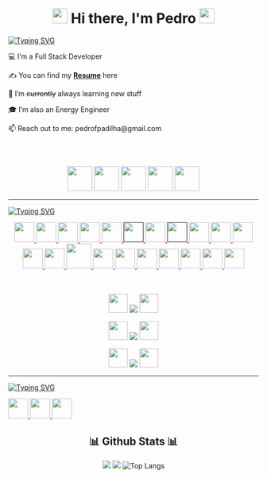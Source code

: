 <div align="center">
  <h1><img src="https://raw.githubusercontent.com/MartinHeinz/MartinHeinz/master/wave.gif" width="30px"> Hi there, I'm Pedro <img src= "https://media.tenor.com/images/2adfe94e69139f3e22623b61d375a7a7/tenor.gif" width= "30" height= "30"></h1>
</div>

<a href="https://git.io/typing-svg"><img src="https://readme-typing-svg.demolab.com?font=arial&pause=1000&color=F7F7F7&width=435&lines=More+about+me+.+.+." alt="Typing SVG" /></a>

<p>💻 I’m a Full Stack Developer</p>
<p>✍ You can find my <a href="https://drive.google.com/file/d/1ydLQ_RjnUWIYCsgflATMt0QBtN_NHo6p/view?usp=share_link" target="_blank"><b>Resume</b></a> here</p>
<p>🌱 I’m <strike>currently</strike> always learning new stuff</p>
<p>🎓 I’m also an Energy Engineer</p>
<p>📫 Reach out to me: pedrofpadilha@gmail.com</p>
<br>
<br>

<p align="center">
  <img src="https://cdn-icons-png.flaticon.com/512/1865/1865273.png" width="50" height="50"/>
  <img src="https://cdn-icons-png.flaticon.com/512/1960/1960954.png" width="50" height="50"/>
  <img src="https://cdn-icons-png.flaticon.com/512/3389/3389081.png" width="50" height="50"/>
  <img src="https://cdn-icons-png.flaticon.com/512/3762/3762066.png" width="50" height="50"/>
  <img src="https://cdn-icons-png.flaticon.com/512/864/864797.png" width="50" height="50"/>
</div>

---

<a href="https://git.io/typing-svg"><img src="https://readme-typing-svg.demolab.com?font=arial&duration=7500&pause=750&color=F7F7F7&width=435&lines=Languages+and+Tools+%F0%9F%9B%A0+" alt="Typing SVG" /></a>

<!-- ICONES (DEV_ICONS & ICONS9 & flaticon) -->

<p align="center">
  <a href="https://rubyonrails.org/" target="_blank"> <img src="https://cdn.jsdelivr.net/gh/devicons/devicon/icons/rails/rails-plain.svg" width="40" height="40"/> </a>
  <a href="https://www.ruby-lang.org/en/" target="_blank"> <img src="https://img.icons8.com/color/512/ruby-programming-language.png" width="40" height="40"/> </a>
  <a href="https://git-scm.com/" target="_blank"> <img src="https://cdn.jsdelivr.net/gh/devicons/devicon/icons/git/git-original.svg" width="40" height="40"/> </a>
  <a href="https://code.visualstudio.com/" target="_blank"> <img src="https://cdn.jsdelivr.net/gh/devicons/devicon/icons/vscode/vscode-original.svg" width="40" height="40"/> </a>
  <a href="https://www.postgresql.org/" target="_blank"> <img src="https://cdn.jsdelivr.net/gh/devicons/devicon/icons/postgresql/postgresql-original.svg" width="40" height="40"/> </a>
  <a href="" target="_blank"> <img src="https://img.icons8.com/color/512/console.png" width="40" height="40"/> </a>
  <a href="https://html.com/" target="_blank"> <img src="https://cdn.jsdelivr.net/gh/devicons/devicon/icons/html5/html5-plain-wordmark.svg" width="40" height="40"/> </a>
  <a href="" target="_blank"> <img src="https://cdn.jsdelivr.net/gh/devicons/devicon/icons/css3/css3-plain-wordmark.svg" width="40" height="40"/> </a>
  <a href="https://en.wikipedia.org/wiki/Database" target="_blank"> <img src="https://img.icons8.com/office/512/database.png" width="40" height="40"/> </a>
  <a href="https://sass-lang.com/" target="_blank"> <img src="https://cdn.jsdelivr.net/gh/devicons/devicon/icons/sass/sass-original.svg" width="40" height="40"/> </a>
  <a href="https://www.javascript.com/" target="_blank"> <img src="https://cdn.jsdelivr.net/gh/devicons/devicon/icons/javascript/javascript-plain.svg" width="40" height="40"/> </a>
  <br>
  <a href="https://www.npmjs.com/" target="_blank"> <img src="https://cdn.jsdelivr.net/gh/devicons/devicon/icons/npm/npm-original-wordmark.svg" width="40" height="40"/> </a>
  <a href="https://nodejs.org/en/" target="_blank"> <img src="https://cdn.jsdelivr.net/gh/devicons/devicon/icons/nodejs/nodejs-original.svg" width="40" height="40"/> </a>
  <a href="https://yarnpkg.com/" target="_blank"> <img src="https://cdn.jsdelivr.net/gh/devicons/devicon/icons/yarn/yarn-original-wordmark.svg" width="50" height="50"/> </a>     
  <a href="https://webpack.js.org/" target="_blank"> <img src="https://cdn.jsdelivr.net/gh/devicons/devicon/icons/webpack/webpack-original.svg" width="40" height="40"/> </a>
  <a href="https://getbootstrap.com/" target="_blank"> <img src="https://cdn.jsdelivr.net/gh/devicons/devicon/icons/bootstrap/bootstrap-original.svg" width="40" height="40"/> </a>
  <a href="https://www.figma.com/" target="_blank"> <img src="https://cdn.jsdelivr.net/gh/devicons/devicon/icons/figma/figma-original.svg" width="40" height="40"/> </a>
  <a href="https://www.heroku.com/" target="_blank"> <img src="https://cdn.jsdelivr.net/gh/devicons/devicon/icons/heroku/heroku-original-wordmark.svg" width="40" height="40"/> </a>        
  <a href="https://www.adobe.com/br/products/photoshop.html" target="_blank"> <img src="https://cdn.jsdelivr.net/gh/devicons/devicon/icons/photoshop/photoshop-line.svg" width="40" height="40"/> </a>
  <a href="https://www.autodesk.com.br/" target="_blank"> <img src="https://img.icons8.com/color/512/autodesk-autocad.png" width="40" height="40"/> </a>
  <a href="https://www.microsoft.com/pt-br/microsoft-365?rtc=1" target="_blank"> <img src="https://img.icons8.com/color/512/ms-excel.png" width="40" height="40"/> </a>
<br>
<br>
<br>
</div>

<p align="center">
    <img src="https://cdn-icons-png.flaticon.com/512/3022/3022562.png" width="38" height="38"/> <img src="https://img.shields.io/badge/Portuguese-native-red?style=for-the-badge&"/> <img src="https://cdn-icons-png.flaticon.com/512/3022/3022562.png" width="38" height="38"/>
</div>

<p align="center">
    <img src="https://cdn-icons-png.flaticon.com/512/206/206626.png" width="38" height="38"/> <img src="https://img.shields.io/badge/English-FCE B1 | TOELF ITP Score 500-red?style=for-the-badge&"/> <img src="https://cdn-icons-png.flaticon.com/512/206/206626.png" width="38" height="38"/>
</div>

<p align="center">
    <img src="https://cdn-icons-png.flaticon.com/512/206/206724.png" width="38" height="38"/> <img src="https://img.shields.io/badge/Spanish-basic-red?style=for-the-badge&"/> <img src="https://cdn-icons-png.flaticon.com/512/206/206724.png" width="38" height="38"/>
</div>

---

<a href="https://git.io/typing-svg"><img src="https://readme-typing-svg.demolab.com?font=arial&duration=9000&pause=350&color=F7F7F7&width=435&lines=Find+and+follow+me+here+%F0%9F%91%87" alt="Typing SVG" /></a>

<p align="left">
    <a href="https://www.linkedin.com/in/pedropadilha/" target="_blank"> <img src="https://cdn.jsdelivr.net/gh/devicons/devicon/icons/linkedin/linkedin-original.svg" width="40" height="40"/> </a>
  <a href="https://www.facebook.com/pedrofonsecapadilha" target="_blank"> <img src="https://cdn.jsdelivr.net/gh/devicons/devicon/icons/facebook/facebook-original.svg" width="40" height="40"/> </a>  
  <a href="https://www.instagram.com/pedrofpadilha/" target="_blank"> <img src="https://cdn-icons-png.flaticon.com/512/2111/2111463.png" width="40" height="40"/> </a>
</div>

<div align="center">
  <h2 align="center">📊  Github Stats  📊</h2> 

  ![](https://github-readme-stats.vercel.app/api?username=pedrofonsecapadilha&show_icons=true&theme=dark)
  ![](https://github-readme-streak-stats.herokuapp.com/?user=pedrofonsecapadilha&theme=dark)
  ![Top Langs](https://github-readme-stats.vercel.app/api/top-langs/?username=pedrofonsecapadilha&theme=dark&layout=compact)
<br>
</div>





